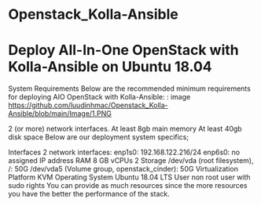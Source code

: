 # Openstack_Kolla-Ansible
# Deploy All-In-One OpenStack with Kolla-Ansible on Ubuntu 18.04
System Requirements
Below are the recommended minimum requirements for deploying AIO OpenStack with Kolla-Ansible:
: image https://github.com/luudinhmac/Openstack_Kolla-Ansible/blob/main/Image/1.PNG

2 (or more) network interfaces.
At least 8gb main memory
At least 40gb disk space
Below are our deployment system specifics;

Interfaces	2 network interfaces:
enp1s0: 192.168.122.216/24
enp6s0: no assigned IP address
RAM	8 GB
vCPUs	2
Storage	/dev/vda (root filesystem), /: 50G
/dev/vda5 (Volume group, openstack_cinder): 50G
Virtualization Platform	KVM
Operating System	Ubuntu 18.04 LTS
User	non root user with sudo rights
You can provide as much resources since the more resources you have the better the performance of the stack.
